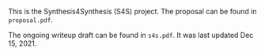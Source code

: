 This is the Synthesis4Synthesis (S4S) project. The proposal can be found in `proposal.pdf`.

The ongoing writeup draft can be found in `s4s.pdf`. It was last updated Dec 15, 2021.
